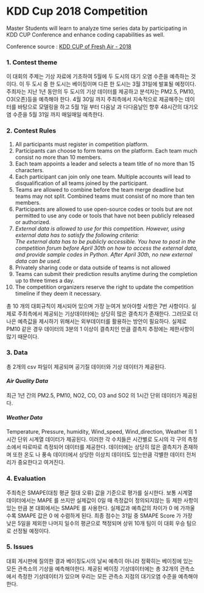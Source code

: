 #  KDD Cup 2018 Competition

Master Students will learn to analyze time series data by participating in KDD CUP Conference and enhance coding capabilities as well.

 Conference source : [KDD CUP of Fresh Air - 2018][1]

###  1. Contest theme
 이 대회의 주제는 기상 자료에 기초하여 5월에 두 도시의 대기 오염 수준을 예측하는 것이다. 이 두 도시 중 한 도시는 베이징이며 다른 한 도시는 3월 31일에 발표될 예정이다.
주최자는 지난 1년 동안의 두 도시의 기상 데이터를 제공하고 분석자는 PM2.5, PM10, O3(오존)등을 예측해야 한다. 4월 30일 까지 주최측에서 지속적으로 제공해주는 데이터를 바탕으로 모델링을 하고 5월 1일 부터 다음날 과 다다음날인 향후 48시간의 대기오염 수준을 5월 31일 까지 매일매일 예측한다.

###  2. Contest Rules
1. All participants must register in competition platform.
2. Participants can choose to form teams on the platform. Each team much consist no more than 10 members.
3. Each team appoints a leader and selects a team title of no more than 15 characters.
4. Each participant can join only one team. Multiple accounts will lead to disqualification of all teams joined by the participant.
5. Teams are allowed to combine before the team merge deadline but teams may not split. Combined teams must consist of no more than ten members.
6. Participants are allowed to use open-source codes or tools but are not permitted to use any code or tools that have not been publicly released or authorized.
7. *External data is allowed to use for this competition. However, using external data has to satisfy the following criteria:<br> The external data has to be publicly accessible. You have to post in the competition forum before April 30th on how to access the external data, and provide sample codes in Python. After April 30th, no new external data can be used.*
8. Privately sharing code or data outside of teams is not allowed
9. Teams can submit their prediction results anytime during the completion up to three times a day.
10. The competition organizers reserve the right to update the competition timeline if they deem it necessary.

총 10 개의 대회규칙이 제시되어 있으며 가장 눈여겨 보아야할 사항은 7번 사항이다. 실제로 주최측에서 제공되는 기상데이터에는 상당히 많은 결측치가 존재한다. 그러므로 더 나은 예측값을 제시하기 위해서는 외부데이터를 활용하는 방안이 필요하다. 실제로 PM10 같은 경우 데이터의 3분의 1 이상이 결측치인 만큼 결측치 추정에는 제한사항이 많기 때문이다.

###  3. Data
총 2개의 csv 파일이 제공되며 공기질 데이터와 기상 데이터가 제공된다.

#### *Air Quality Data*
최근 1년 간의 PM2.5, PM10, NO2, CO, O3 and SO2 의 1시간 단위 데이터가 제공된다.

#### *Weather Data*
Temperature, Pressure, humidity, Wind_speed, Wind_direction, Weather 의 1시간 단위 시계열 데이터가 제공된다. 이러한 각 수치들은 시간별로 도시의 각 구의 측정소에서 따로따로 측정되어 데이터를 제공한다. 데이터에는 상당히 많은 결측치가 존재하며 또한 온도 나 풍속 데이터에서 상당한 이상치 데이터도 있는만큼 각별한 데이터 전처리가 중요한다고 여겨진다.

###  4. Evaluation
주최측은 SMAPE(대칭 평균 절대 오류) 값을 기준으로 평가를 실시한다. 보통 시계열 데이터에서는 MAPE 를 쓰지만 실제값이 0일 때 측정값이 정의되지않는 등 제한 사항이 있는 만큼 본 대회에서는 SMAPE 를 사용한다. 실제값과 예측값의 차이가 0 에 가까울수록 SMAPE 값은 0 에 수렴하게 된다. 최종 점수는 31일 중 SMAPE Score 가 가장 낮은 5일을 제외한 나머지 일수의 평균으로 책정되며 상위 10개 팀이 이 대회 우승 팀으로 선정될 예정이다.


###  5. Issues
대회 게시판에 질의한 결과 베이징도시의 날씨 예측이 아니라 정확히는 베이징에 있는 모든 관측소의 기상을 예측해야한다. 제공된 베이징 기상데이터에는 총 32개의 관측소에서 측정한 기상데이터가 있으며 우리는 모든 관측소 지점의 대기오염 수준을 예측해야한다.


[1]:https://biendata.com/competition/kdd_2018/

